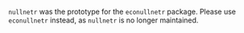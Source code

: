 
`nullnetr` was the prototype for the `econullnetr` package. Please use `econullnetr` instead, as `nullnetr` is no longer maintained.
